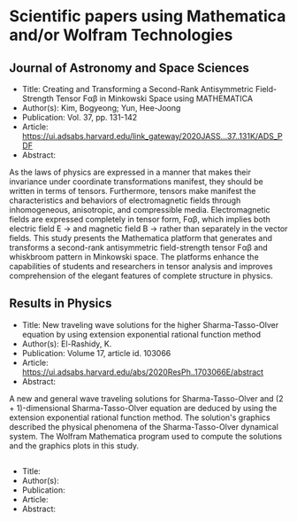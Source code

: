 # Scientific papers using Mathematica and/or Wolfram Technologies

## Journal of Astronomy and Space Sciences

* Title: Creating and Transforming a Second-Rank Antisymmetric Field- Strength Tensor Fαβ in Minkowski Space using MATHEMATICA
* Author(s): Kim, Bogyeong; Yun, Hee-Joong
* Publication: Vol. 37, pp. 131-142
* Article: https://ui.adsabs.harvard.edu/link_gateway/2020JASS...37..131K/ADS_PDF
* Abstract:

As the laws of physics are expressed in a manner that makes their invariance under coordinate transformations manifest, they should be written in terms of tensors. Furthermore, tensors make manifest the characteristics and behaviors of electromagnetic fields through inhomogeneous, anisotropic, and compressible media. Electromagnetic fields are expressed completely in tensor form, Fαβ, which implies both electric field E → and magnetic field B → rather than separately in the vector fields. This study presents the Mathematica platform that generates and transforms a second-rank antisymmetric field-strength tensor Fαβ and whiskbroom pattern in Minkowski space. The platforms enhance the capabilities of students and researchers in tensor analysis and improves comprehension of the elegant features of complete structure in physics.

## Results in Physics

* Title: New traveling wave solutions for the higher Sharma-Tasso-Olver equation by using extension exponential rational function method
* Author(s): El-Rashidy, K.
* Publication: Volume 17, article id. 103066
* Article: https://ui.adsabs.harvard.edu/abs/2020ResPh..1703066E/abstract
* Abstract:

A new and general wave traveling solutions for Sharma-Tasso-Olver and (2 + 1)-dimensional Sharma-Tasso-Olver equation are deduced by using the extension exponential rational function method. The solution's graphics described the physical phenomena of the Sharma-Tasso-Olver dynamical system. The Wolfram Mathematica program used to compute the solutions and the graphics plots in this study.


## <Journal Template>

* Title: 
* Author(s):
* Publication:
* Article:
* Abstract:
